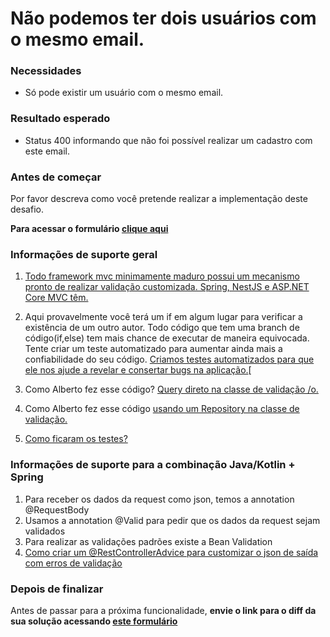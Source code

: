 # Não podemos ter dois usuários com o mesmo email.

### Necessidades

*   Só pode existir um usuário com o mesmo email.

### Resultado esperado

*   Status 400 informando que não foi possível realizar um cadastro com este email.

### Antes de começar

Por favor descreva como você pretende realizar a implementação deste desafio. 
  
  **Para acessar o formulário [clique aqui](https://forms.gle/CsLKcN3rGYY9oT5v7)**


### **Informações de suporte geral**

1.  [Todo framework mvc minimamente maduro possui um mecanismo pronto de realizar validação customizada. Spring, NestJS e ASP.NET Core MVC têm.](https://youtu.be/SygOC4d_N5w)

2.  Aqui provavelmente você terá um if em algum lugar para verificar a existência de um outro autor. Todo código que tem uma branch de código(if,else) tem mais chance de executar de maneira equivocada. Tente criar um teste automatizado para aumentar ainda mais a confiabilidade do seu código. [Criamos testes automatizados para que ele nos ajude a revelar e consertar bugs na aplicação.​](https://youtu.be/vCnhwbkX3EA)[

3.  Como Alberto fez esse código? [Query direto na classe de validação /o\.](https://youtu.be/PLrRFyMDBpY)

4.  Como Alberto fez esse código [usando um Repository na classe de validação.](https://youtu.be/Wn-dk9yTids)

5. [Como ficaram os testes?](https://youtu.be/AQEgmiqt2pw)

### Informações de suporte para a combinação Java/Kotlin + Spring

1.  Para receber os dados da request como json, temos a annotation @RequestBody
2.  Usamos a annotation @Valid para pedir que os dados da request sejam validados
3.  Para realizar as validações padrões existe a Bean Validation
4.  [Como criar um @RestControllerAdvice para customizar o json de saída com erros de validação](https://youtu.be/H6aM-4RaRrE)

### Depois de finalizar
Antes de passar para a próxima funcionalidade, **envie o link para o diff da sua solução acessando [este formulário](https://forms.gle/CX8L1j1KRwaSzXZP7)**


